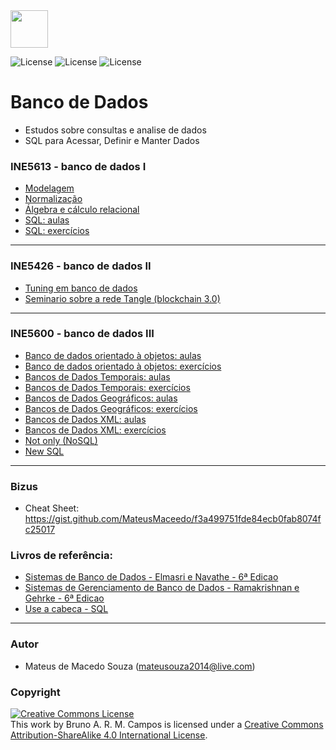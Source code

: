 <img src="https://www.oracle.com/a/ocom/img/sql.svg" width="60" height="60">

![License](https://img.shields.io/badge/Code%20License-MIT-blue.svg)
![License](https://img.shields.io/badge/SQL-learning-yellowgreen.svg)
![License](https://img.shields.io/badge/UFSC-Banco%20de%20Dados-red.svg)

# Banco de Dados
- Estudos sobre consultas e analise de dados
- SQL para Acessar, Definir e Manter Dados

### INE5613 - banco de dados I
 - [Modelagem](https://github.com/brunocampos01/banco-de-dados/tree/master/modelagem)
 - [Normalização](https://github.com/brunocampos01/banco-de-dados/tree/master/normalizacao)
 - [Álgebra e cálculo relacional](https://github.com/brunocampos01/banco-de-dados/tree/master/algebra_e_calculo)
 - [SQL: aulas](https://github.com/brunocampos01/banco-de-dados/tree/master/sql/aulas)
 - [SQL: exercícios](https://github.com/brunocampos01/banco-de-dados/tree/master/sql/exercicios)

---

### INE5426 - banco de dados II
- [Tuning em banco de dados](https://github.com/brunocampos01/banco-de-dados/tree/master/bd_II)
- [Seminario sobre a rede Tangle (blockchain 3.0)]()

---

### INE5600 - banco de dados III
 - [Banco de dados orientado à objetos: aulas]()
 - [Banco de dados orientado à objetos: exercícios]()
 - [Bancos de Dados Temporais: aulas]()
 - [Bancos de Dados Temporais: exercícios]()
 - [Bancos de Dados Geográficos: aulas]()
 - [Bancos de Dados Geográficos: exercícios]()
 - [Bancos de Dados XML: aulas]()
 - [Bancos de Dados XML: exercícios]()
 - [Not only (NoSQL)]()
 - [New SQL]()
 ---

 ### Bizus
 - Cheat Sheet: https://gist.github.com/MateusMaceedo/f3a499751fde84ecb0fab8074fc25017

 ### Livros de referência: 
  - [Sistemas de Banco de Dados - Elmasri e Navathe - 6ª Edicao]()
   - [Sistemas de Gerenciamento de Banco de Dados - Ramakrishnan e Gehrke - 6ª Edicao]()
   - [Use a cabeca - SQL]()

---

### Autor
- Mateus de Macedo Souza (mateusouza2014@live.com)

### Copyright
<a rel="license" href="http://creativecommons.org/licenses/by-sa/4.0/"><img alt="Creative Commons License" style="border-width:0" src="https://i.creativecommons.org/l/by-sa/4.0/88x31.png" /></a><br />This work by <span xmlns:cc="http://creativecommons.org/ns#" property="cc:attributionName">Bruno A. R. M. Campos</span> is licensed under a <a rel="license" href="http://creativecommons.org/licenses/by-sa/4.0/">Creative Commons Attribution-ShareAlike 4.0 International License</a>.
